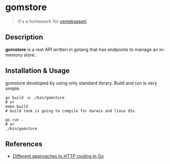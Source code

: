 # gomstore

> It's a homework for [yemeksepeti](http://yemeksepeti.com).

## Description

**gomstore** is a rest API written in golang that has endpoints to manage an in-memory store.

## Installation & Usage

gomstore developed by using only standard library. Build and run is very simple.

```shell
go build -o ./bin/gomstore
# or
make build
# build task is going to compile for darwin and linux OSs

go run .
# or
./bin/gomstore
```

## References

- [Different approaches to HTTP routing in Go](https://benhoyt.com/writings/go-routing/)